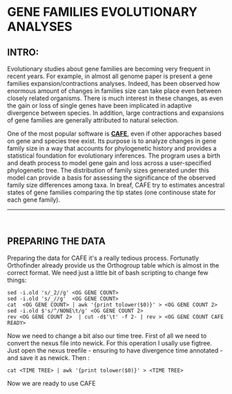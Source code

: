 # GENE FAMILIES EVOLUTIONARY ANALYSES

## INTRO: 

Evolutionary studies about gene families are becoming very frequent in recent years. For example, in almost all genome paper is present a gene families expansion/contractions analyses. Indeed, has been observed how enormous amount of changes in families size can take place even between closely related organisms. There is much interest in these changes, as even the gain or loss of single genes have been implicated in adaptive divergence between species. In addition, large contractions and expansions of gene families are generally attributed to natural selection.

One of the most popular software is **[CAFE](https://academic.oup.com/bioinformatics/article/22/10/1269/237347)**, even if other apporaches based on gene and species tree exist. Its purpose is to analyze changes in gene family size in a way that accounts for phylogenetic history and provides a statistical foundation for evolutionary inferences. The program uses a birth and death process to model gene gain and loss across a user-specified phylogenetic tree. The distribution of family sizes generated under this model can provide a basis for assessing the significance of the observed family size differences among taxa. In breaf, CAFE try to estimates ancestral states of gene families comparing the tip states (one continouse state for each gene family).

---

<br/>

## PREPARING THE DATA

Preparing the data for CAFE it's a really tedious process. Fortunatly Orthofinder already provide us the Orthogroup table which is almost in the correct format. We need just a little bit of bash scripting to change few things:

```
sed -i.old 's/_2//g' <OG GENE COUNT>
sed -i.old 's/_//g'  <OG GENE COUNT>
cat  <OG GENE COUNT> | awk '{print tolower($0)}' > <OG GENE COUNT 2> 
sed -i.old $'s/^/NONE\t/g' <OG GENE COUNT 2> 
rev <OG GENE COUNT 2>  | cut -d$'\t' -f 2- | rev > <OG GENE COUNT CAFE READY> 
```

Now we need to change a bit also our time tree. First of all we need to convert the nexus file into newick. For this operation I usally use figtree. Just open the nexus treefile - ensuring to have divergence time annotated - and save it as newick. Then :

```
cat <TIME TREE> | awk '{print tolower($0)}' > <TIME TREE>
```

Now we are ready to use CAFE

```cafe5 -i <OG GENE COUNT CAFE READY> -t <TIME TREE> -o CAFE_1Lambda -p
```
